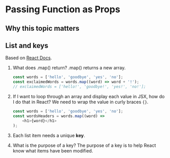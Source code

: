 # Passing Function as Props

## Why this topic matters

## List and keys
Based on [React Docs](https://reactjs.org/docs/lists-and-keys.html).

1. What does .map() return?
    .map() returns a new array.

    ```javascript
    const words = ['hello', 'goodbye', 'yes', 'no'];
    const exclaimedWords = words.map((word) => word + '!');
    // exclaimedWords = ['hello!', 'goodbye!', 'yes!', 'no!'];
    ```

2. If I want to loop through an array and display each value in JSX, how do I do that in React?
    We need to wrap the value in curly braces `{}`. 

    ```javascript
    const words = ['hello', 'goodbye', 'yes', 'no'];
    const wordsHeaders = words.map((word) =>
        <h1>{word}</h1>
    );
    ```

3. Each list item needs a unique **key**.

4. What is the purpose of a key?
    The purpose of a key is to help React know what items have been modified.
